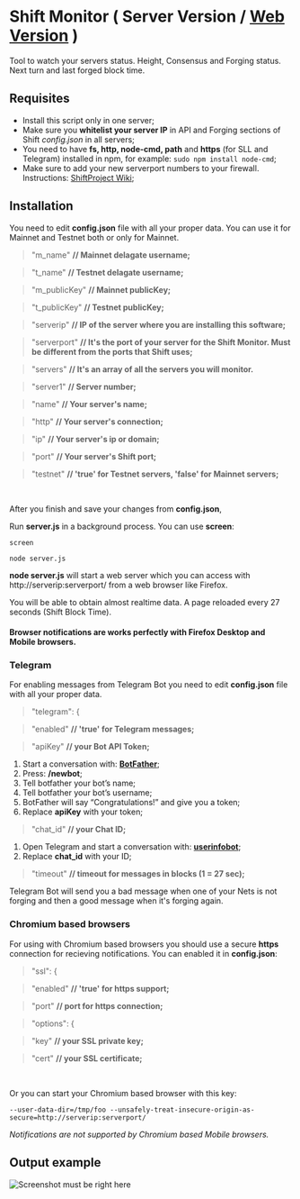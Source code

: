 # Shift Monitor ( Server Version / [Web Version](https://github.com/MxShift/shift-webmonitor) )
Tool to watch your servers status. Height, Consensus and Forging status. Next turn and last forged block time.

## Requisites

* Install this script only in one server;
* Make sure you **whitelist your server IP** in API and Forging sections of Shift *config.json* in all servers;
* You need to have **fs, http, node-cmd, path** and **https** (for SLL and Telegram) installed in npm, for example: `sudo npm install node-cmd`;
* Make sure to add your new serverport numbers to your firewall. Instructions: [ShiftProject Wiki](https://www.reddit.com/r/ShiftProject/wiki/guides/delegate#wiki_step_seven_.2014_set_up_a_basic_firewall);

## Installation
You need to edit **config.json** file with all your proper data. You can use it for Mainnet and Testnet both or only for Mainnet.

> "m_name" **// Mainnet delagate username;**

> "t_name" **// Testnet delagate username;**

> "m_publicKey" **// Mainnet publicKey;**

> "t_publicKey" **// Testnet publicKey;**

> "serverip" **// IP of the server where you are installing this software;**

> "serverport" **// It's the port of your server for the Shift Monitor. Must be different from the ports that Shift uses;**

>  "servers" **// It's an array of all the servers you will monitor.**

>  "server1" **// Server number;**

>  "name" **// Your server's name;**

>  "http" **// Your server's connection;**
      
>  "ip" **// Your server's ip or domain;**
       
>  "port" **// Your server's Shift port;**
      
>  "testnet" **// 'true' for Testnet servers, 'false' for Mainnet servers;**

<br>
 
After you finish and save your changes from **config.json**, 

Run **server.js** in a background process. You can use **screen**:

`screen`

`node server.js`

**node server.js** will start a web server which you can access with http://serverip:serverport/ from a web browser like Firefox.

You will be able to obtain almost realtime data. A page reloaded every 27 seconds (Shift Block Time).

#### Browser notifications are works perfectly with Firefox Desktop and Mobile browsers.

### Telegram
For enabling messages from Telegram Bot you need to edit **config.json** file with all your proper data.

>  "telegram": {

>  "enabled" **// 'true' for Telegram messages;**

>  "apiKey" **// your Bot API Token;**

1. Start a conversation with: [**BotFather**](https://t.me/BotFather);
2. Press: **/newbot**;
3. Tell botfather your bot’s name;
4. Tell botfather your bot’s username;
5. BotFather will say “Congratulations!” and give you a token;
6. Replace **apiKey** with your token;
 
>  "chat_id" **// your Chat ID;**

1. Open Telegram and start a conversation with: [**userinfobot**](https://t.me/userinfobot);
2. Replace **chat_id** with your ID;
  
>  "timeout" **// timeout for messages in blocks (1 = 27 sec);**

Telegram Bot will send you a bad message when one of your Nets is not forging and then a good message when it's forging again.

### Chromium based browsers
For using with Chromium based browsers you should use a secure **https** connection for recieving notifications. You can enabled it in **config.json**:

>  "ssl": {

>  "enabled" **// 'true' for https support;**

>  "port" **// port for https connection;**

>  "options": {
 
>  "key" **// your SSL private key;**
  
>  "cert" **// your SSL certificate;**

<br>

Or you can start your Chromium based browser with this key:

```
--user-data-dir=/tmp/foo --unsafely-treat-insecure-origin-as-secure=http://serverip:serverport/
```

*Notifications are not supported by Chromium based Mobile browsers.*

## Output example

![Screenshot must be right here](https://github.com/MxShift/shift-monitor/blob/master/resources/Screenshot.png?raw=true "Screenshot")
